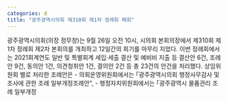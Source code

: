 ```yaml
---
categories: d
title: "광주광역시의회 제310회 제1차 정례회 폐회"
---
```

광주광역시의회(의장 정무창)는 9월 26일 오전 10시, 시의회 본회의장에서 제310회 제1차 정례회 제2차 본회의를 개최하고 12일간의 회기를 마무리 지었다. 이번 정례회에서는 2021회계연도 일반 및 특별회계 세입·세출 결산 및 예비비 지출 등 결산안 6건, 조례안 9건, 동의안 1건, 의견청취안 1건, 결의안 2건 등 총 23건의 안건을 처리했다. 상임위원회 별로 처리한 조례안은 - 의회운영위원회에서는 ｢광주광역시의회 행정사무감사 및 조사에 관한 조례 일부개정조례안", - 행정자치위원회에서는 ｢광주광역시 물품관리 조례 일부개정
